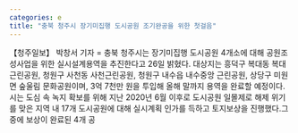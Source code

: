 ```yaml
---
categories: e
title: "충북 청주시 장기미집행 도시공원 조기완공을 위한 첫걸음"
---
```

【청주일보】 박창서 기자 = 충북 청주시는 장기미집행 도시공원 4개소에 대해 공원조성사업을 위한 실시설계용역을 추진한다고 26일 밝혔다. 대상지는 흥덕구 복대동 복대근린공원, 청원구 사천동 사천근린공원, 청원구 내수읍 내수중앙 근린공원, 상당구 미원면 숲울림 문화공원이며, 3억 7천만 원을 투입해 올해 말까지 용역을 완료할 예정이다.시는 도심 속 녹지 확보를 위해 지난 2020년 6월 이후로 도시공원 일몰제로 해제 위기를 맞은 지역 내 17개 도시공원에 대해 실시계획 인가를 득하고 토지보상을 진행했다.그 중에 보상이 완료된 4개 공